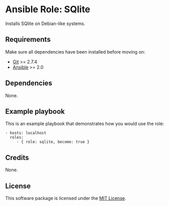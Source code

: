 # Ansible Role: SQlite

Installs SQlite on Debian-like systems.

## Requirements

Make sure all dependencies have been installed before moving on:

* [Git](https://git-scm.com/) >= 2.7.4
* [Ansible](https://www.ansible.com/) >= 2.0

## Dependencies

None.

## Example playbook

This is an example playbook that demonstrates how you would use the role:

    - hosts: localhost
      roles:
         - { role: sqlite, become: true }

## Credits

None.

## License

This software package is licensed under the [MIT License](https://opensource.org/licenses/MIT).
